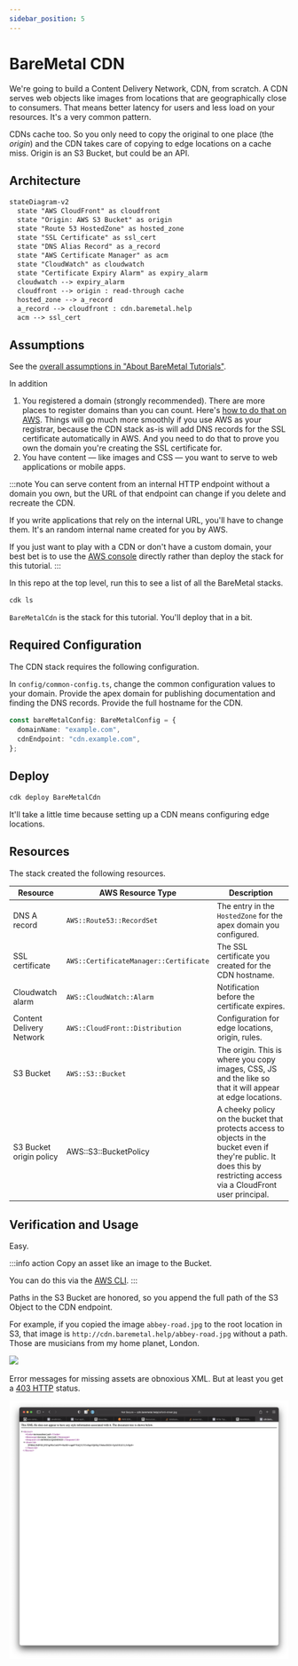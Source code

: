 ```yaml
---
sidebar_position: 5
---
```


# BareMetal CDN

We're going to build a Content Delivery Network, CDN, from scratch. A CDN serves web objects like images from locations that are geographically close to consumers. That means better latency for users and less load on your resources. It's a very common pattern.

CDNs cache too. So you only need to copy the original to one place (the _origin_) and the CDN takes care of copying to edge locations on a cache miss. Origin is an S3 Bucket, but could be an API.

## Architecture

```mermaid
stateDiagram-v2
  state "AWS CloudFront" as cloudfront
  state "Origin: AWS S3 Bucket" as origin
  state "Route 53 HostedZone" as hosted_zone
  state "SSL Certificate" as ssl_cert
  state "DNS Alias Record" as a_record
  state "AWS Certificate Manager" as acm
  state "CloudWatch" as cloudwatch
  state "Certificate Expiry Alarm" as expiry_alarm
  cloudwatch --> expiry_alarm
  cloudfront --> origin : read-through cache
  hosted_zone --> a_record
  a_record --> cloudfront : cdn.baremetal.help
  acm --> ssl_cert
```

## Assumptions

See the [overall assumptions in "About BareMetal Tutorials"](intro#overall-assumptions).

In addition
1. You registered a domain (strongly recommended). There are more places to register domains than you can count. Here's [how to do that on AWS](https://docs.aws.amazon.com/Route53/latest/DeveloperGuide/domain-register.html). Things will go much more smoothly if you use AWS as your registrar, because the CDN stack as-is will add DNS records for the SSL certificate automatically in AWS. And you need to do that to prove you own the domain you're creating the SSL certificate for.
2. You have content — like images and CSS — you want to serve to web applications or mobile apps.

:::note
You can serve content from an internal HTTP endpoint without a domain you own, but the URL of that endpoint can change if you delete and recreate the CDN.

If you write applications that rely on the internal URL, you'll have to change them.
It's an random internal name created for you by AWS.

If you just want to play with a CDN or don't have a custom domain, your best bet is to use the [AWS console](https://aws.amazon.com/cloudfront/) directly rather than deploy the stack for this tutorial.
:::

In this repo at the top level, run this to see a list of all the BareMetal stacks.

```bash
cdk ls
```

`BareMetalCdn` is the stack for this tutorial. You'll deploy that in a bit.

## Required Configuration

The CDN stack requires the following configuration.

In `config/common-config.ts`, change the common configuration values to your domain. Provide the apex domain for publishing documentation and finding the DNS records. Provide the full hostname for the CDN.

```ts
const bareMetalConfig: BareMetalConfig = {
  domainName: "example.com",
  cdnEndpoint: "cdn.example.com",
};
```

## Deploy

```bash
cdk deploy BareMetalCdn
```

It'll take a little time because setting up a CDN means configuring edge locations.

## Resources

The stack created the following resources.

| Resource | AWS Resource Type | Description |
| --- | --- | --- |
| DNS A record | `AWS::Route53::RecordSet` | The entry in the `HostedZone` for the apex domain you configured. |
| SSL certificate | `AWS::CertificateManager::Certificate` | The SSL certificate you created for the CDN hostname. |
| Cloudwatch alarm | `AWS::CloudWatch::Alarm` | Notification before the certificate expires. |
| Content Delivery Network | `AWS::CloudFront::Distribution` | Configuration for edge locations, origin, rules. | 
| S3 Bucket | `AWS::S3::Bucket` | The origin. This is where you copy images, CSS, JS and the like so that it will appear at edge locations. |
| S3 Bucket origin policy | AWS::S3::BucketPolicy | A cheeky policy on the bucket that protects access to objects in the bucket even if they're public. It does this by restricting access via a CloudFront user principal.

## Verification and Usage

Easy.

:::info action
Copy an asset like an image to the Bucket.

You can do this via the [AWS CLI](https://awscli.amazonaws.com/v2/documentation/api/latest/reference/s3/cp.html#examples).
:::

Paths in the S3 Bucket are honored, so you append the full path of the S3 Object to the CDN endpoint.

For example, if you copied the image `abbey-road.jpg` to the root location in S3, that image is `http://cdn.baremetal.help/abbey-road.jpg` without a path. Those are musicians from my home planet, London.

![](images/beatles.png)

Error messages for missing assets are obnoxious XML. But at least you get a [403 HTTP](https://developer.mozilla.org/en-US/docs/Web/HTTP/Status/403) status. 

![](images/cdn-403.png)

